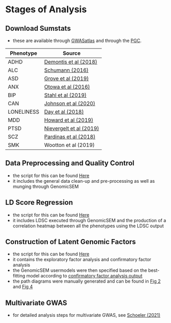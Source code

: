 # Stages of Analysis

## Download Sumstats
- these are available through [GWASatlas](https://atlas.ctglab.nl/) and through the [PGC](https://www.med.unc.edu/pgc/download-results/).

| Phenotype     | Source                 |
| ------------- | ---------------------- |
| ADHD          | [Demontis et al (2018)](https://pubmed.ncbi.nlm.nih.gov/30478444/) |
| ALC           | [Schumann (2016)](https://pubmed.ncbi.nlm.nih.gov/27911795/)       |
| ASD           | [Grove et al (2019)](https://www.biorxiv.org/content/10.1101/224774v2)     |
| ANX           | [Otowa et al (2016)](https://pubmed.ncbi.nlm.nih.gov/26754954/)     |
| BIP           | [Stahl et al (2019)](https://www.med.unc.edu/pgc/download-results/)     |
| CAN           | [Johnson et al (2020)](https://www.med.unc.edu/pgc/download-results/)   |
| LONELINESS    | [Day et al (2018)](https://pubmed.ncbi.nlm.nih.gov/29970889/)       |
| MDD           | [Howard et al (2019)](https://www.med.unc.edu/pgc/download-results/)     |
| PTSD          | [Nievergelt et al (2019)](https://www.med.unc.edu/pgc/download-results/)|
| SCZ           | [Pardinas et al (2018)](https://pubmed.ncbi.nlm.nih.gov/29483656/)  |
| SMK           | Wootton et al (2019)   |

## Data Preprocessing and Quality Control
- the script for this can be found [Here](https://github.com/ellenmartin11/lone-GenSEM-MR/blob/main/Analysis/GenSEM%20QC.Rmd)
- it includes the general data clean-up and pre-processing as well as munging through GenomicSEM

## LD Score Regression
- the script for this can be found [Here](https://github.com/ellenmartin11/lone-GenSEM-MR/blob/main/Analysis/GenSEM%20LDSC%20and%20Correlations.Rmd)
- it includes LDSC executed through GenomicSEM and the production of a correlation heatmap between all the phenotypes using the LDSC output 

## Construction of Latent Genomic Factors
- the script for this can be found [Here](https://github.com/ellenmartin11/lone-GenSEM-MR/blob/main/Analysis/GenSEM%20Factor%20Analysis%20and%20GSEM.md)
- it contains the exploratory factor analysis and confirmatory factor analysis 
- the GenomicSEM usermodels were then specified based on the best-fitting model according to [confirmatory factor analysis output](https://github.com/ellenmartin11/lone-GenSEM-MR/blob/main/Results/CFA3.csv)
- the path diagrams were manually generated and can be found in [Fig 2](https://github.com/ellenmartin11/lone-GenSEM-MR/blob/main/MartinFigure2.pdf) and [Fig 4](https://github.com/ellenmartin11/lone-GenSEM-MR/blob/main/MartinFigure4.pdf)

## Multivariate GWAS
- for detailed analysis steps for multivariate GWAS, see [Schoeler (2021)](https://github.com/TabeaSchoeler/TS2021_CommonLiabAddiction/tree/master/analysis)

